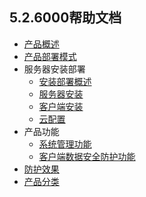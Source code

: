 ## 5.2.6000帮助文档  

   * [产品概述](dsm_overall.md)
   * [产品部署模式](dsm_deploy.md)
   * 服务器安装部署
        * [安装部署概述](install.md)
        * [服务器安装](install_server.md)
        * [客户端安装](install_client.md)
        * [云配置](install_cloud.md)
   * 产品功能
        * [系统管理功能](dsm_function_system_overall.md)  
        * [客户端数据安全防护功能](dsm_function_client.md)  
   * [防护效果](dsm_effect.md)
   * [产品分类](dsm_products.md)
